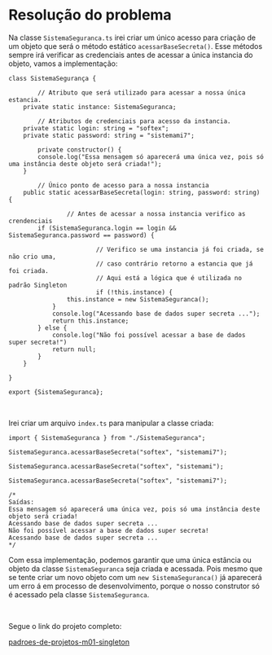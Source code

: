 # Resolução do problema

Na classe `SistemaSeguranca.ts` irei criar um único acesso para criação de um objeto que será o método estático `acessarBaseSecreta()`. Esse métodos sempre irá verificar as credenciais antes de acessar a única instancia do objeto, vamos a implementação:

```tsx
class SistemaSegurança {

		// Atributo que será utilizado para acessar a nossa única estancia.
    private static instance: SistemaSeguranca;

		// Atributos de credenciais para acesso da instancia.
    private static login: string = "softex";
    private static password: string = "sistemami7";

		private constructor() {
        console.log("Essa mensagem só aparecerá uma única vez, pois só uma instância deste objeto será criada!");
    }

		// Único ponto de acesso para a nossa instancia
    public static acessarBaseSecreta(login: string, password: string) {
        
				// Antes de acessar a nossa instancia verifico as crendenciais
        if (SistemaSeguranca.login == login && SistemaSeguranca.password == password) {
            
						// Verifico se uma instancia já foi criada, se não crio uma, 
						// caso contrário retorno a estancia que já foi criada.
						// Aqui está a lógica que é utilizada no padrão Singleton
						if (!this.instance) {
                this.instance = new SistemaSeguranca();
            }
            console.log("Acessando base de dados super secreta ...");
            return this.instance;
        } else {
            console.log("Não foi possível acessar a base de dados super secreta!")
            return null;
        }
    }

}

export {SistemaSeguranca};
```

<br>

Irei criar um arquivo `index.ts` para manipular a classe criada:

```tsx
import { SistemaSeguranca } from "./SistemaSeguranca";

SistemaSeguranca.acessarBaseSecreta("softex", "sistemami7");

SistemaSeguranca.acessarBaseSecreta("softex", "sistemami");

SistemaSeguranca.acessarBaseSecreta("softex", "sistemami7");

/*
Saídas:
Essa mensagem só aparecerá uma única vez, pois só uma instância deste objeto será criada!
Acessando base de dados super secreta ...
Não foi possível acessar a base de dados super secreta!
Acessando base de dados super secreta ...
*/
```

Com essa implementação, podemos garantir que uma única estância ou objeto da classe `SistemaSeguranca` seja criada e acessada. Pois mesmo que se tente criar um novo objeto com um `new SistemaSeguranca()` já aparecerá um erro á em processo de desenvolvimento, porque o nosso construtor só é acessado pela classe `SistemaSeguranca`.

<br>

Segue o link do projeto completo:

[padroes-de-projetos-m01-singleton](https://github.com/marcelofox4/formacao-acelerada-em-programacao-softex/tree/main/03-padroes-de-desenvolvimento-de-software/m1-qual-a-melhor-forma-de-fernando-fazer-bolos-para-que-atenda-todos-os-seus-clientes-diariamente/002-trabalho/singleton-m1/padroes-de-projetos-m01-singleton)
